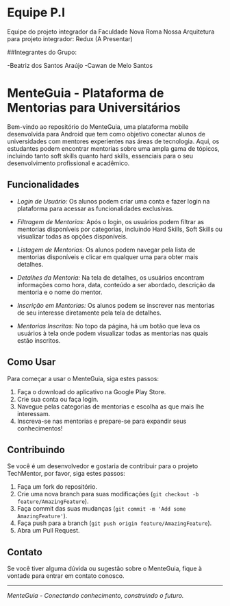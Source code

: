 # Equipe P.I

Equipe do projeto integrador da Faculdade Nova Roma
Nossa Arquitetura para projeto integrador: Redux (A Presentar)

##Integrantes do Grupo:

-Beatriz dos Santos Araújo
-Cawan de Melo Santos

# MenteGuia - Plataforma de Mentorias para Universitários


Bem-vindo ao repositório do MenteGuia, uma plataforma mobile desenvolvida para Android que tem como objetivo conectar alunos de universidades com mentores experientes nas áreas de tecnologia. Aqui, os estudantes podem encontrar mentorias sobre uma ampla gama de tópicos, incluindo tanto soft skills quanto hard skills, essenciais para o seu desenvolvimento profissional e acadêmico.


## Funcionalidades


- *Login de Usuário:* Os alunos podem criar uma conta e fazer login na plataforma para acessar as funcionalidades exclusivas.


- *Filtragem de Mentorias:* Após o login, os usuários podem filtrar as mentorias disponíveis por categorias, incluindo Hard Skills, Soft Skills ou visualizar todas as opções disponíveis.


- *Listagem de Mentorias:* Os alunos podem navegar pela lista de mentorias disponíveis e clicar em qualquer uma para obter mais detalhes.


- *Detalhes da Mentoria:* Na tela de detalhes, os usuários encontram informações como hora, data, conteúdo a ser abordado, descrição da mentoria e o nome do mentor.


- *Inscrição em Mentorias:* Os alunos podem se inscrever nas mentorias de seu interesse diretamente pela tela de detalhes.


- *Mentorias Inscritas:* No topo da página, há um botão que leva os usuários à tela onde podem visualizar todas as mentorias nas quais estão inscritos.


## Como Usar


Para começar a usar o MenteGuia, siga estes passos:


1. Faça o download do aplicativo na Google Play Store.
2. Crie sua conta ou faça login.
3. Navegue pelas categorias de mentorias e escolha as que mais lhe interessam.
4. Inscreva-se nas mentorias e prepare-se para expandir seus conhecimentos!


## Contribuindo


Se você é um desenvolvedor e gostaria de contribuir para o projeto TechMentor, por favor, siga estes passos:


1. Faça um fork do repositório.
2. Crie uma nova branch para suas modificações (`git checkout -b feature/AmazingFeature`).
3. Faça commit das suas mudanças (`git commit -m 'Add some AmazingFeature'`).
4. Faça push para a branch (`git push origin feature/AmazingFeature`).
5. Abra um Pull Request.




## Contato


Se você tiver alguma dúvida ou sugestão sobre o MenteGuia, fique à vontade para entrar em contato conosco.


---


*MenteGuia - Conectando conhecimento, construindo o futuro.*
